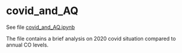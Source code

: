 # covid_and_AQ

See file [covid_and_AQ.ipynb](./covid_and_AQ.ipynb)

The file contains a brief analysis on 2020 covid situation compared to annual CO levels.
